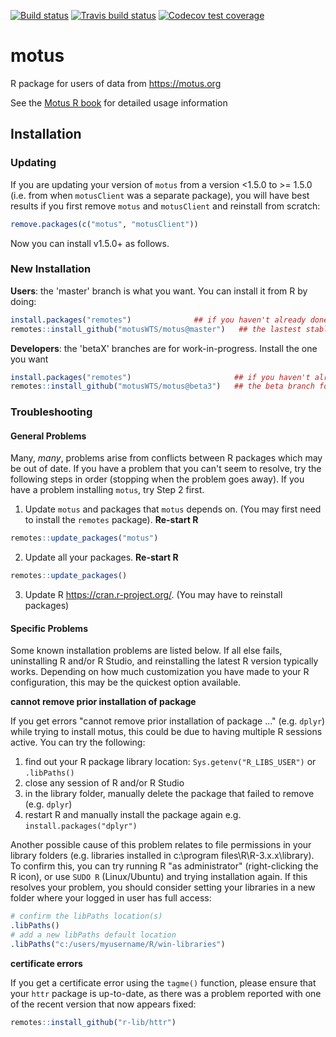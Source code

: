 <!-- badges: start -->
[![Build status](https://ci.appveyor.com/api/projects/status/d33qyiunqjexdepy/branch/master?svg=true)](https://ci.appveyor.com/project/steffilazerte/motus)
[![Travis build status](https://travis-ci.org/MotusWTS/motus.svg?branch=master)](https://travis-ci.org/MotusWTS/motus)
[![Codecov test coverage](https://codecov.io/gh/MotusWTS/motus/branch/master/graph/badge.svg)](https://codecov.io/gh/MotusWTS/motus?branch=master)
<!-- badges: end -->

# motus
R package for users of data from https://motus.org

See the [Motus R book](https://motus.org/MotusRBook/) for detailed usage information


## Installation

### Updating

If you are updating your version of `motus` from a version <1.5.0 to >= 1.5.0 (i.e. from when `motusClient` was a separate package), you will have best results if you first remove `motus` and `motusClient` and reinstall from scratch:

```R
remove.packages(c("motus", "motusClient"))
```

Now you can install v1.5.0+ as follows.

### New Installation

**Users**: the 'master' branch is what you want.  You can install it
from R by doing:
```R
install.packages("remotes")              ## if you haven't already done this
remotes::install_github("motusWTS/motus@master")   ## the lastest stable version
```

**Developers**: the 'betaX' branches are for work-in-progress.  Install the one you want
```R
install.packages("remotes")                       ## if you haven't already done this
remotes::install_github("motusWTS/motus@beta3")   ## the beta branch for version 3+
```

### Troubleshooting

#### General Problems

Many, *many*, problems arise from conflicts between R packages which may be out of date. 
If you have a problem that you can't seem to resolve, try the following steps in order (stopping when the problem goes away). 
If you have a problem installing `motus`, try Step 2 first.

1. Update `motus` and packages that `motus` depends on. (You may first need to install the `remotes` package). **Re-start R**

```R
remotes::update_packages("motus")
```

2. Update all your packages. **Re-start R**

```R
remotes::update_packages()
```

3. Update R <https://cran.r-project.org/>. (You may have to reinstall packages)


#### Specific Problems 

Some known installation problems are listed below. If all else fails, uninstalling R and/or R Studio, and reinstalling the latest R version typically works. Depending on how much customization you have made to your R configuration, this may be the quickest option available.

**cannot remove prior installation of package**

If you get errors "cannot remove prior installation of package ..." (e.g. `dplyr`) while trying to install motus, this could be due to having multiple R sessions active. You can try the following:

1. find out your R package library location: `Sys.getenv("R_LIBS_USER")` or `.libPaths()`
2. close any session of R and/or R Studio
3. in the library folder, manually delete the package that failed to remove (e.g. `dplyr`)
4. restart R and manually install the package again e.g. `install.packages("dplyr")`

Another possible cause of this problem relates to file permissions in your library folders (e.g. libraries installed in c:\program files\R\R-3.x.x\library\). To confirm this, you can try running R "as administrator" (right-clicking the R icon), or use `SUDO R`  (Linux/Ubuntu) and trying installation again. If this resolves your problem, you should consider setting your libraries in a new folder where your logged in user has full access:

```R
# confirm the libPaths location(s)
.libPaths()
# add a new libPaths default location
.libPaths("c:/users/myusername/R/win-libraries")
```

**certificate errors**

If you get a certificate error using the `tagme()` function, please ensure that your `httr` package is up-to-date, as there was a problem reported with one of the recent version that now appears fixed:

```R
remotes::install_github("r-lib/httr")
```
